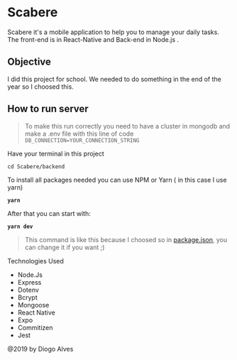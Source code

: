 # Scabere

Scabere it's a mobile application to help you to manage your daily tasks. The front-end is in React-Native and Back-end in Node.js .

## Objective

I did this project for school. We needed to do something in the end of the year so I choosed this.

## How to run server

> To make this run correctly you need to have a cluster in mongodb and make a .env file with this line of code
> `DB_CONNECTION=YOUR_CONNECTION_STRING`

Have your terminal in this project

`cd Scabere/backend`

To install all packages needed you can use NPM or Yarn ( in this case I use yarn)

**`yarn`**

After that you can start with:

**`yarn dev`**

> This command is like this because I choosed so in [package.json](backend/package.json), you can change it if you want ;)

Technologies Used

- Node.Js
- Express
- Dotenv
- Bcrypt
- Mongoose
- React Native
- Expo
- Commitizen
- Jest

@2019 by Diogo Alves
